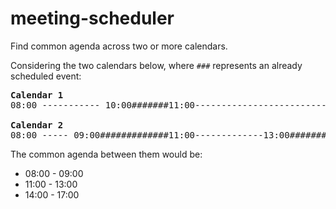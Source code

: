# meeting-scheduler
Find common agenda across two or more calendars.

Considering the two calendars below, where `###` represents an already scheduled event:

<pre>
<b>Calendar 1</b>
08:00 ----------- 10:00#######11:00--------------------------------------------------17:00

<b>Calendar 2</b>
08:00 ----- 09:00#############11:00-------------13:00#########14:00------------------17:00
</pre>


The common agenda between them would be:
* 08:00 - 09:00
* 11:00 - 13:00
* 14:00 - 17:00
